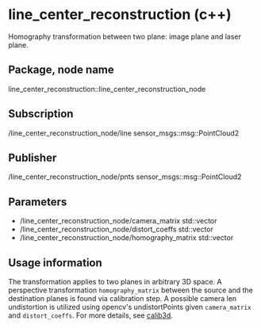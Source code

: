 # line_center_reconstruction (c++)

Homography transformation between two plane: image plane and laser plane.

## Package, node name

line_center_reconstruction::line_center_reconstruction_node

## Subscription

/line_center_reconstruction_node/line sensor_msgs::msg::PointCloud2

## Publisher

/line_center_reconstruction_node/pnts sensor_msgs::msg::PointCloud2

## Parameters

- /line_center_reconstruction_node/camera_matrix std::vector<float>
- /line_center_reconstruction_node/distort_coeffs std::vector<float>
- /line_center_reconstruction_node/homography_matrix std::vector<float>

## Usage information

The transformation applies to two planes in arbitrary 3D space.
A perspective transformation `homography_matrix` between the source and the destination planes is found via calibration step.
A possible camera len undistortion is utilized using opencv's undistortPoints given `camera_matrix` and `distort_coeffs`.
For more details, see [calib3d](https://docs.opencv.org/4.5.5/d9/d0c/group__calib3d.html).